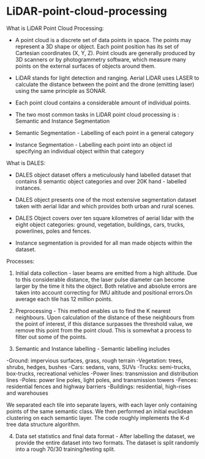 # LiDAR-point-cloud-processing

What is LiDAR Point Cloud Processing:

- A point cloud is a discrete set of data points in space. The points may represent a 3D shape or object. Each point position has its set of Cartesian coordinates (X, Y, Z). Point clouds are generally produced by 3D scanners or by photogrammetry software, which measure many points on the external surfaces of objects around them.

- LiDAR stands for light detection and ranging. Aerial LiDAR uses LASER to calculate the distance between the point and the drone (emitting laser) using the same principle as SONAR.

- Each point cloud contains a considerable amount of individual points.

- The two most common tasks in LiDAR point cloud processing is : Semantic and Instance Segmentation

- Semantic Segmentation - Labelling of each point in a general category

- Instance Segmentation - Labelling each point into an object id specifying an individual object within that category

What is DALES:

- DALES object dataset offers a meticulously hand labelled dataset that contains 8 semantic object categories and over 20K hand - labelled instances.

- DALES object presents one of the most extensive segmentation dataset taken with aerial lidar and which provides both urban and rural scenes.

- DALES Object covers over ten square kilometres of aerial lidar with the eight object categories: ground, vegetation, buildings, cars, trucks, powerlines, poles and fences.
- Instance segmentation is provided for all man made objects within the dataset.

Processes:

1) Initial data collection - laser beams are emitted from a high altitude. Due to this considerable distance, the laser pulse diameter can become larger by the time it hits the object. Both relative and absolute errors are taken into account correcting for IMU altitude and positional errors.On average each tile has 12 million points.

2) Preprocessing - This method enables us to find the K nearest neighbours. Upon calculation of the distance of these neighbours from the point of interest, if this distance surpasses the threshold value, we remove this point from the point cloud. This is somewhat a process to filter out some of the points.

3) Semantic and Instance labelling - 
Semantic labelling includes 

-Ground: impervious surfaces, grass, rough terrain
-Vegetation: trees, shrubs, hedges, bushes
-Cars: sedans, vans, SUVs
-Trucks: semi-trucks, box-trucks, recreational vehicles
-Power lines: transmission and distribution lines
-Poles: power line poles, light poles, and transmission towers
-Fences: residential fences and highway barriers
-Buildings: residential, high-rises and warehouses

We separated each tile into separate layers, with each layer only containing points of the same semantic class. We then performed an initial euclidean clustering on each semantic layer. The code roughly implements the K-d tree data structure algorithm.

4) Data set statistics and final data format -
After labelling the dataset, we provide the entire dataset into two formats. The dataset is split randomly into a rough 70/30 training/testing split.









